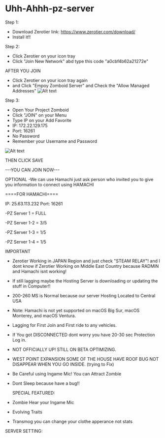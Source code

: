 # Uhh-Ahhh-pz-server

Step 1: 
- Download Zerotier
link: https://www.zerotier.com/download/
- Install it!!

Step 2:
- Click Zerotier on your icon tray
- Click "Join New Network" abd type this code "a0cbf4b62a21272e"

AFTER YOU JOIN
- Click Zerotier on your icon tray again
- and Click "Empoy Zomboid Server" and Check the "Allow Managed Addresses"
![Alt text](https://cdn.discordapp.com/attachments/1092826952085295147/1162303252344361012/image.png?ex=653b7241&is=6528fd41&hm=65e9cfd77af8d929945bdd418a76b7a8874269fedfa03f71238dc67e4458f0d8&)

Step 3:
- Open Your Project Zomboid
- Click "JOIN" on your Menu
- Type IP on your Add Favorite
- IP: 172.22.129.175
- Port: 16261
- No Password
- Remember your Username and Password
 
 ![Alt text](https://cdn.discordapp.com/attachments/1000730942551359508/1162635648080019518/image.png?ex=653ca7d3&is=652a32d3&hm=250c813fc5da17adb82983f89aed72d5faddbc5411e22541d911da79393275ab&)

THEN CLICK SAVE

---YOU CAN JOIN NOW---

OPTIONAL
-We can use Hamachi just ask person who invited you to give you information to connect using HAMACHI

====FOR HAMACHI====

IP: 25.63.113.232 Port: 16261

-PZ Server 1 = FULL

-PZ Server 1-2 = 3/5

-PZ Server 1-3 = 1/5

-PZ Server 1-4 = 1/5



IMPORTANT

- Zerotier Working in JAPAN Region and just check "STEAM RELAY"! and I dont know if Zerotier Working on  Middle East Country because RADMIN and Hamachi isnt working!
- If still lagging maybe the Hosting Server is downloading or updating the stuff in Computer!!
- 200-260 MS is Normal because our server Hosting Located to Central USA
- Note: Hamachi is not yet supported on macOS Big Sur, macOS Monterey, and macOS Ventura.
- Lagging for First Join and First ride to any vehicles.
- If You got DISCONNECTED dont worry you have 20-30 sec Protection Log in.
- NOT OFFICIALLY UP! STILL ON BETA OPTIMIZING.
- WEST POINT EXPANSION SOME OF THE HOUSE HAVE ROOF BUG NOT DISAPPEAR WHEN YOU GO INSIDE. (trying to Fix)
- Be Careful using Ingame Mic! You can Attract Zombie
- Dont Sleep because have a bug!!


  SPECIAL FEATURED:
  
- Zombie Hear your Ingame Mic
- Evolving Traits
- Transmog you can change your clothe apperance not stats

SERVER SETTING:



